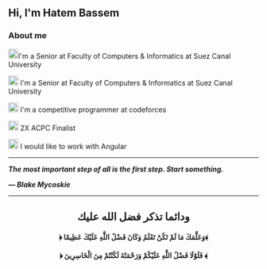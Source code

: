 ## Hi, I'm Hatem Bassem

### About me

<img src="https://github.githubassets.com/images/icons/emoji/unicode/1f539.png"  width="20" />I'm a Senior at Faculty of Computers & Informatics at Suez Canal University

<img src="https://github.githubassets.com/images/icons/emoji/unicode/1f539.png"  width="20" /> I'm a Senior at Faculty of Computers & Informatics at Suez Canal University

<img src="https://github.githubassets.com/images/icons/emoji/unicode/1f539.png"  width="20" /> I'm a competitive programmer at codeforces

<img src="https://github.githubassets.com/images/icons/emoji/unicode/1f539.png"  width="20" /> 2X ACPC Finalist 

<img src="https://github.githubassets.com/images/icons/emoji/unicode/1f539.png"  width="20" /> I would like to work with Angular

<hr>


***The most important step of all is the first step. Start something.***

***— Blake Mycoskie***

<hr>

<div align="center">
  
 

## **ودائما تذكر فضل الله عليك**

#### **﴿ وَعَلَّمَكَ مَا لَمْ تَكُنْ تَعْلَمُ وَكَانَ فَضْلُ اللَّهِ عَلَيْكَ عَظِيمًا﴾** 

#### **﴿ فَلَوْلَا فَضْلُ اللَّهِ عَلَيْكُمْ وَرَحْمَتُهُ لَكُنْتُمْ مِنَ الْخَاسِرِينَ ﴾** 

</div>
